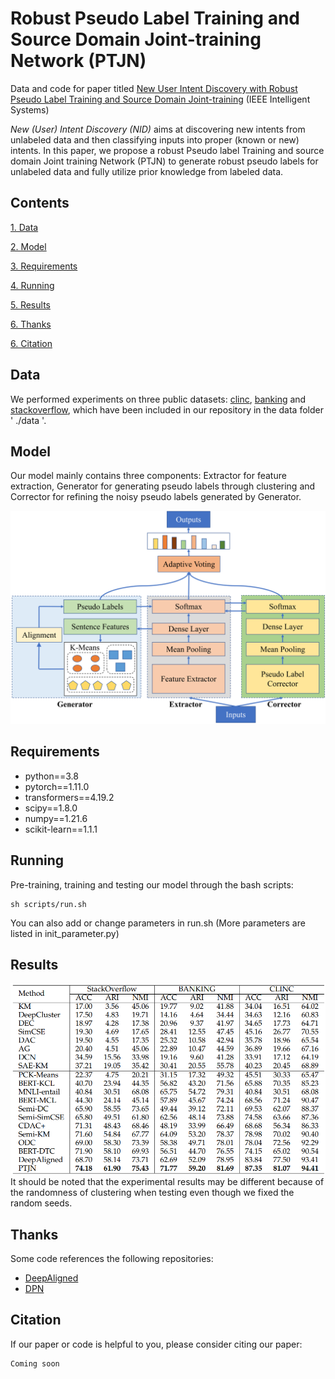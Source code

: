 # Robust Pseudo Label Training and Source Domain Joint-training Network (PTJN)
Data and code for paper titled [New User Intent Discovery with Robust Pseudo
Label Training and Source Domain Joint-training](-) (IEEE Intelligent Systems)

*New (User) Intent Discovery (NID)* aims at discovering new intents from unlabeled data and then classifying inputs into proper (known or new) intents. In this paper, we propose a robust Pseudo label Training and source domain Joint training Network (PTJN) to generate robust pseudo labels for unlabeled data and fully utilize prior knowledge from labeled data. 


## Contents
[1. Data](#data)

[2. Model](#model)

[3. Requirements](#requirements)

[4. Running](#running)

[5. Results](#results)

[6. Thanks](#thanks)

[6. Citation](#citation)

## Data
We performed experiments on three public datasets: [clinc](https://aclanthology.org/D19-1131/), [banking](https://aclanthology.org/2020.nlp4convai-1.5/) and [stackoverflow](https://aclanthology.org/W15-1509/), which have been included in our repository in the data folder ' ./data '.

## Model
Our model mainly contains three components: Extractor for feature extraction, Generator for generating pseudo labels through clustering and Corrector for refining the noisy pseudo labels generated by Generator.
<div align=center>
<img src="./figures/model.png"/>
</div>

## Requirements
* python==3.8
* pytorch==1.11.0
* transformers==4.19.2
* scipy==1.8.0
* numpy==1.21.6
* scikit-learn==1.1.1

## Running
Pre-training, training and testing our model through the bash scripts:
```
sh scripts/run.sh
```
You can also add or change parameters in run.sh (More parameters are listed in init_parameter.py)

## Results
<div align=center>
<img src="./figures/results.png"/>
</div>
It should be noted that the experimental results may be different because of the randomness of clustering when testing even though we fixed the random seeds.

## Thanks
Some code references the following repositories:
* [DeepAligned](https://github.com/thuiar/DeepAligned-Clustering)
* [DPN](https://github.com/Lackel/DPN)

## Citation
If our paper or code is helpful to you, please consider citing our paper:
```
Coming soon
```